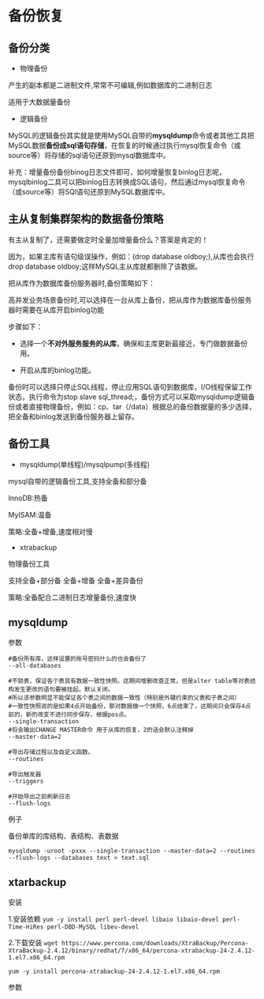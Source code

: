 # 备份恢复

## 备份分类

- 物理备份

产生的副本都是二进制文件,常常不可编辑,例如数据库的二进制日志

适用于大数据量备份

- 逻辑备份

MySQL的逻辑备份其实就是使用MySQL自带的**mysqldump**命令或者其他工具把MySQL数据**备份成sql语句存储**，在恢复的时候通过执行mysql恢复命令（或source等）将存储的sql语句还原到mysql数据库中。

补充：增量备份备份binog日志文件即可，如何增量恢复binlog日志呢，mysqlbinlog二具可以把binlog日志转换成SQL语句，然后通过mysql恢复命令（或source等）将SQl语句还原到MySQL数据库中。

## 主从复制集群架构的数据备份策略

有主从复制了，还需要做定时全量加增量备份么？答案是肯定的！

因为，如果主库有语句级误操作，例如：(drop database oldboy;),从库也会执行drop database oldboy;这样MySQL主从库就都删除了该数据。

把从库作为数据库备份服务器时,备份策略如下：

高并发业务场景备份时,可以选择在一台从库上备份，把从库作为数据库备份服务器时需要在从库开启binlog功能

步骤如下：

-  选择一个**不对外服务服务的从库**，确保和主库更新最接近，专门做数据备份用。

-  开启从库的binlog功能。

备份时可以选择只停止SQL线程，停止应用SQL语句到数据库，I/O线程保留工作状态，执行命令为stop slave sql_thread;，备份方式可以采取mysqldump逻辑备份或者直接物理备份，例如：cp、tar（/data）根据总的备份数据量的多少选择，把全备和binlog发送到备份服务器上留存。

## 备份工具

- mysqldump(单线程)/mysqlpump(多线程)

mysql自带的逻辑备份工具,支持全备和部分备

InnoDB:热备

MyISAM:温备

策略:全备+增备,速度相对慢

- xtrabackup

物理备份工具

支持全备+部分备 全备+增备 全备+差异备份

策略:全备配合二进制日志增量备份,速度快

## mysqldump

参数

```shell
#备份所有库，这样设置的账号密码什么的也会备份了
--all-databases

#不锁表，保证各个表具有数据一致性快照。这期间增删改查正常，但是alter table等对表结构发生更改的语句要被挂起。默认关闭。
#所以该参数明显不能保证各个表之间的数据一致性（特别是外键约束的父表和子表之间）
#一致性快照说的是如果4点开始备份，那对数据做一个快照，6点结束了，这期间只会保存4点前的，新的改变不进行同步保存，根据pos点。
--single-transaction
#将会输出CHANGE MASTER命令 用于从库的恢复，2的话会默认注释掉
--master-data=2

#导出存储过程以及自定义函数。
--routines

#导出触发器
--triggers

#开始导出之前刷新日志
--flush-logs
```



例子

备份单库的库结构、表结构、表数据

```shell
mysqldump -uroot -pxxx --single-transaction --master-data=2 --routines --flush-logs --databases text > text.sql
```

## xtarbackup

安装

1.安装依赖
`yum -y install perl perl-devel libaio libaio-devel perl-Time-HiRes perl-DBD-MySQL libev-devel`

2.下载安装
`wget https://www.percona.com/downloads/XtraBackup/Percona-XtraBackup-2.4.12/binary/redhat/7/x86_64/percona-xtrabackup-24-2.4.12-1.el7.x86_64.rpm`

```
yum -y install percona-xtrabackup-24-2.4.12-1.el7.x86_64.rpm
```

参数

```shell

```

